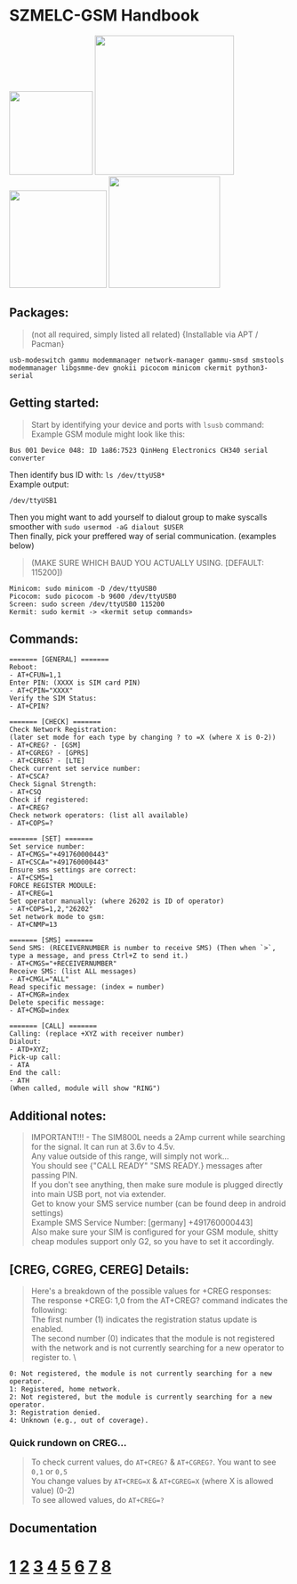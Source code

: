 # SZMELC-GSM Handbook

<img src="https://github.com/user-attachments/assets/9d2cf65c-4dcb-43d9-a8b3-72470905748b" width="150" height="auto">
<img src="https://github.com/user-attachments/assets/878d4122-7061-46e5-ab26-61a96409e648" width="250" height="auto">
<img src="https://github.com/user-attachments/assets/823eab1e-7e12-4803-99e2-766f1c55f55e" width="175" height="auto">
<img src="https://github.com/user-attachments/assets/c7776156-e9c6-4b4d-8a31-c45a855b0cf9" width="200" height="auto">

## Packages: 
> (not all required, simply listed all related) {Installable via APT / Pacman}
```
usb-modeswitch gammu modemmanager network-manager gammu-smsd smstools modemmanager libgsmme-dev gnokii picocom minicom ckermit python3-serial
```

## Getting started:
> Start by identifying your device and ports with `lsusb` command: \
> Example GSM module might look like this:
```
Bus 001 Device 048: ID 1a86:7523 QinHeng Electronics CH340 serial converter
```

Then identify bus ID with: `ls /dev/ttyUSB*` \
Example output:
```
/dev/ttyUSB1
```
Then you might want to add yourself to dialout group to make syscalls smoother with `sudo usermod -aG dialout $USER` \
Then finally, pick your preffered way of serial communication. (examples below)
> (MAKE SURE WHICH BAUD YOU ACTUALLY USING. [DEFAULT: 115200])
```
Minicom: sudo minicom -D /dev/ttyUSB0
Picocom: sudo picocom -b 9600 /dev/ttyUSB0
Screen: sudo screen /dev/ttyUSB0 115200
Kermit: sudo kermit -> <kermit setup commands>
```

## Commands:
```
======= [GENERAL] =======
Reboot:
- AT+CFUN=1,1
Enter PIN: (XXXX is SIM card PIN)
- AT+CPIN="XXXX"
Verify the SIM Status:
- AT+CPIN?

======= [CHECK] =======
Check Network Registration:
(later set mode for each type by changing ? to =X (where X is 0-2))
- AT+CREG? - [GSM] 
- AT+CGREG? - [GPRS] 
- AT+CEREG? - [LTE]
Check current set service number:
- AT+CSCA?
Check Signal Strength:
- AT+CSQ
Check if registered:
- AT+CREG?
Check network operators: (list all available)
- AT+COPS=?

======= [SET] =======
Set service number:
- AT+CMGS="+491760000443"
- AT+CSCA="+491760000443"
Ensure sms settings are correct:
- AT+CSMS=1
FORCE REGISTER MODULE:
- AT+CREG=1
Set operator manually: (where 26202 is ID of operator) 
- AT+COPS=1,2,"26202"
Set network mode to gsm:
- AT+CNMP=13

======= [SMS] =======
Send SMS: (RECEIVERNUMBER is number to receive SMS) (Then when `>`, type a message, and press Ctrl+Z to send it.)
- AT+CMGS="+RECEIVERNUMBER"
Receive SMS: (list ALL messages)
- AT+CMGL="ALL"
Read specific message: (index = number)
- AT+CMGR=index
Delete specific message:
- AT+CMGD=index

======= [CALL] =======
Calling: (replace +XYZ with receiver number)
Dialout:
- ATD+XYZ;
Pick-up call:
- ATA
End the call:
- ATH
(When called, module will show "RING")
```

## Additional notes:
> IMPORTANT!!! - The SIM800L needs a 2Amp current while searching for the signal. It can run at 3.6v to 4.5v. \
> Any value outside of this range, will simply not work... \
> You should see {"CALL READY" "SMS READY.} messages after passing PIN. \
> If you don't see anything, then make sure module is plugged directly into main USB port, not via extender. \
> Get to know your SMS service number (can be found deep in android settings) \
> Example SMS Service Number: [germany] +491760000443] \
> Also make sure your SIM is configured for your GSM module, shitty cheap modules support only G2, so you have to set it accordingly.

## [CREG, CGREG, CEREG] Details:
> Here's a breakdown of the possible values for +CREG responses: \
> The response +CREG: 1,0 from the AT+CREG? command indicates the following: \
> The first number (1) indicates the registration status update is enabled. \
> The second number (0) indicates that the module is not registered with the network and is not currently searching for a new operator to register to. \
```
0: Not registered, the module is not currently searching for a new operator. 
1: Registered, home network. 
2: Not registered, but the module is currently searching for a new operator. 
3: Registration denied. 
4: Unknown (e.g., out of coverage). 
```

### Quick rundown on CREG...
> To check current values, do `AT+CREG?` & `AT+CGREG?`. You want to see `0,1` or `0,5` \
> You change values by `AT+CREG=X` & `AT+CGREG=X` (where X is allowed value) (0-2) \
> To see allowed values, do `AT+CREG=?`

## Documentation
# [1](https://www.4itk.de/sms-zentralen/) [2](https://m2msupport.net/m2msupport/atcreg-network-registration/) [3](https://docs.eseye.com/Content/ELS61/ATCommands/ELS61CREG.htm) [4](https://onomondo.com/blog/at-command-cgreg/#creg-vs-cgreg-vs-cereg) [5](https://forum.arduino.cc/t/gsm-module-sim800l-no-signal/479829/9) [6](https://wiki.archlinux.org/title/Mobile_broadband_modem) [7](https://en.wikipedia.org/wiki/Mobile_broadband_modem) [8](https://www.toradex.com/pt-br/blog/how-to-use-gsm-3g-4g-in-embedded-linux-systems)

